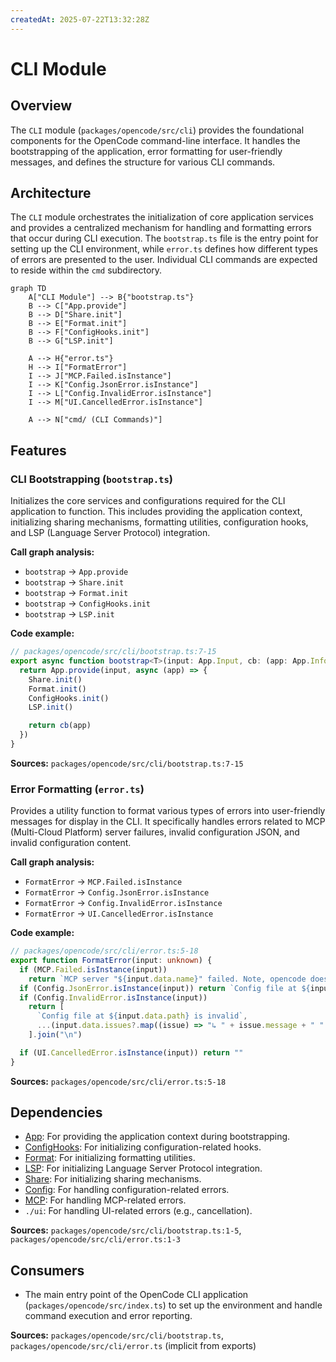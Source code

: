 ```yaml
---
createdAt: 2025-07-22T13:32:28Z
---
```


# CLI Module

## Overview

The `CLI` module (`packages/opencode/src/cli`) provides the foundational components for the OpenCode command-line interface. It handles the bootstrapping of the application, error formatting for user-friendly messages, and defines the structure for various CLI commands.

## Architecture

The `CLI` module orchestrates the initialization of core application services and provides a centralized mechanism for handling and formatting errors that occur during CLI execution. The `bootstrap.ts` file is the entry point for setting up the CLI environment, while `error.ts` defines how different types of errors are presented to the user. Individual CLI commands are expected to reside within the `cmd` subdirectory.

```mermaid
graph TD
    A["CLI Module"] --> B{"bootstrap.ts"}
    B --> C["App.provide"]
    B --> D["Share.init"]
    B --> E["Format.init"]
    B --> F["ConfigHooks.init"]
    B --> G["LSP.init"]

    A --> H{"error.ts"}
    H --> I["FormatError"]
    I --> J["MCP.Failed.isInstance"]
    I --> K["Config.JsonError.isInstance"]
    I --> L["Config.InvalidError.isInstance"]
    I --> M["UI.CancelledError.isInstance"]

    A --> N["cmd/ (CLI Commands)"]
```

## Features

### CLI Bootstrapping (`bootstrap.ts`)

Initializes the core services and configurations required for the CLI application to function. This includes providing the application context, initializing sharing mechanisms, formatting utilities, configuration hooks, and LSP (Language Server Protocol) integration.

**Call graph analysis:**

- `bootstrap` → `App.provide`
- `bootstrap` → `Share.init`
- `bootstrap` → `Format.init`
- `bootstrap` → `ConfigHooks.init`
- `bootstrap` → `LSP.init`

**Code example:**

```typescript
// packages/opencode/src/cli/bootstrap.ts:7-15
export async function bootstrap<T>(input: App.Input, cb: (app: App.Info) => Promise<T>) {
  return App.provide(input, async (app) => {
    Share.init()
    Format.init()
    ConfigHooks.init()
    LSP.init()

    return cb(app)
  })
}
```

**Sources:** `packages/opencode/src/cli/bootstrap.ts:7-15`

### Error Formatting (`error.ts`)

Provides a utility function to format various types of errors into user-friendly messages for display in the CLI. It specifically handles errors related to MCP (Multi-Cloud Platform) server failures, invalid configuration JSON, and invalid configuration content.

**Call graph analysis:**

- `FormatError` → `MCP.Failed.isInstance`
- `FormatError` → `Config.JsonError.isInstance`
- `FormatError` → `Config.InvalidError.isInstance`
- `FormatError` → `UI.CancelledError.isInstance`

**Code example:**

```typescript
// packages/opencode/src/cli/error.ts:5-18
export function FormatError(input: unknown) {
  if (MCP.Failed.isInstance(input))
    return `MCP server "${input.data.name}" failed. Note, opencode does not support MCP authentication yet.`
  if (Config.JsonError.isInstance(input)) return `Config file at ${input.data.path} is not valid JSON`
  if (Config.InvalidError.isInstance(input))
    return [
      `Config file at ${input.data.path} is invalid`,
      ...(input.data.issues?.map((issue) => "↳ " + issue.message + " " + issue.path.join(".")) ?? []),
    ].join("\n")

  if (UI.CancelledError.isInstance(input)) return ""
}
```

**Sources:** `packages/opencode/src/cli/error.ts:5-18`

## Dependencies

- [App](../app.md): For providing the application context during bootstrapping.
- [ConfigHooks](../config.md#configuration-hooks): For initializing configuration-related hooks.
- [Format](../format.md): For initializing formatting utilities.
- [LSP](../lsp.md): For initializing Language Server Protocol integration.
- [Share](../share.md): For initializing sharing mechanisms.
- [Config](../config.md): For handling configuration-related errors.
- [MCP](../mcp.md): For handling MCP-related errors.
- `./ui`: For handling UI-related errors (e.g., cancellation).

**Sources:** `packages/opencode/src/cli/bootstrap.ts:1-5`, `packages/opencode/src/cli/error.ts:1-3`

## Consumers

- The main entry point of the OpenCode CLI application (`packages/opencode/src/index.ts`) to set up the environment and handle command execution and error reporting.

**Sources:** `packages/opencode/src/cli/bootstrap.ts`, `packages/opencode/src/cli/error.ts` (implicit from exports)

```